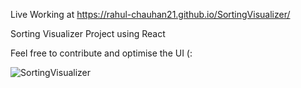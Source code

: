 Live Working at
https://rahul-chauhan21.github.io/SortingVisualizer/

Sorting Visualizer Project using React

Feel free to contribute and optimise the UI (:

![SortingVisualizer](https://user-images.githubusercontent.com/48623131/88453830-4400d200-ce88-11ea-8223-63ad0a7f07b2.png)
